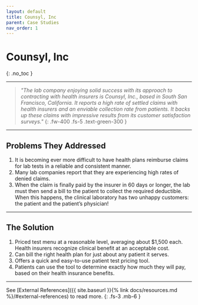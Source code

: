 ```yaml
---
layout: default
title: Counsyl, Inc
parent: Case Studies
nav_order: 1
---
```


# Counsyl, Inc
{: .no_toc }

---

> _"The lab company enjoying solid success with its approach to contracting with health insurers is Counsyl, Inc., based in South San Francisco, California. It reports a high rate of settled claims with health insurers and an enviable collection rate from patients. It backs up these claims with impressive results from its customer satisfaction surveys."_
{: .fw-400 .fs-5 .text-green-300 }

---

## Problems They Addressed

1. It is becoming ever more difficult to have health plans reimburse claims for lab tests in a reliable and consistent manner.
1. Many lab companies report that they are experiencing high rates of denied claims.
1. When the claim is finally paid by the insurer in 60 days or longer, the lab must then send a bill to the patient to collect the required deductible. When this happens, the clinical laboratory has two unhappy customers: the patient and the patient’s physician!

--- 

## The Solution

1. Priced test menu at a reasonable level, averaging about $1,500 each. Health insurers recognize clinical benefit at an acceptable cost.
1. Can bill the right health plan for just about any patient it serves.
1. Offers a quick and easy-to-use patient test pricing tool.
1. Patients can use the tool to determine exactly how much they will pay, based on their health insurance benefits.

---

See [External References]({{ site.baseurl }}{% link docs/resources.md %}/#external-references) to read more.
{: .fs-3 .mb-6 }